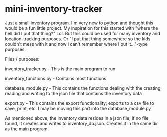 

# mini-inventory-tracker
Just a small inventory program. I'm very new to python and thought this would be a fun little project.  My inspiration for this started with "where the hell did I put that thing?" Lol. But this could be used for many inventory and location-tracking purposes. Or "I put that thing somewhere so the kids couldn't mess with it and now i can't remember where I put it..."-type purposes.

Files / purposes:
  
  inventory_tracker.py
    - This is the main program to run
  
  inventory_functions.py
    - Contains most functions
  
  database_module.py
    - This contains the functions dealing with the creating, reading and writing to the json file that contains the inventory data
  
  export.py
    - This contains the export functionality; exports to a csv file to save, print, etc.
    I may be moving this part into the database_module.py
    
As mentioned above, the inventory data resides in a json file; if no file found, it creates and writes to inventory_db.json. Creates it in the same dir as the main program.

